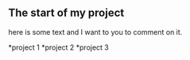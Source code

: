## The start of my project

here is some text and I want to you to comment on it.

*project 1
*project 2
*project 3
